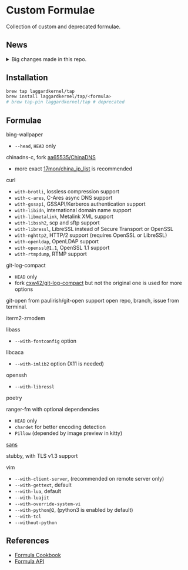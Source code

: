 # Custom Formulae
Collection of custom and deprecated formulae.

## News

<details>
  <summary>Big changes made in this repo.</summary>

- 08-30-2019
  - Formulae with option `--with-openssl@1.1` is being removed cause formulae
      from Homebrew-core are moving to openssl@1.1.

</details>

## Installation

```bash
brew tap laggardkernel/tap
brew install laggardkernel/tap/<formula>
# brew tap-pin laggardkernel/tap # deprecated
```

## Formulae
bing-wallpaper
- `--head`, `HEAD` only

chinadns-c, fork [aa65535/ChinaDNS][aa65535/ChinaDNS]
- more exact [17mon/china_ip_list][17mon/china_ip_list] is recommended

curl
- `with-brotli`, lossless compression support
- `with-c-ares`, C-Ares async DNS support
- `with-gssapi`, GSSAPI/Kerberos authentication support
- `with-libidn`, international domain name support
- `with-libmetalink`, Metalink XML support
- `with-libssh2`, scp and sftp support
- `with-libressl`, LibreSSL instead of Secure Transport or OpenSSL
- `with-nghttp2`, HTTP/2 support (requires OpenSSL or LibreSSL)
- `with-openldap`, OpenLDAP support
- `with-openssl@1.1`, OpenSSL 1.1 support
- `with-rtmpdump`, RTMP support

git-log-compact
- `HEAD` only
- fork [cxw42/git-log-compact][cxw42/git-log-compact] but not the original one is used for more options

git-open from paulirish/git-open support open repo, branch, issue from terminal.

iterm2-zmodem

libass
- `--with-fontconfig` option

libcaca
- `--with-imlib2` option (X11 is needed)

openssh
- `--with-libressl`

poetry

ranger-fm with optional dependencies
- `HEAD` only
- `chardet` for better encoding detection
- `Pillow` (depended by image preview in kitty)

[sans][sans]

stubby, with TLS v1.3 support

vim
- `--with-client-server`, (recommended on remote server only)
- `--with-gettext`, default
- `--with-lua`, default
- `--with-luajit`
- `--with-override-system-vi`
- `--with-python@2`, (python3 is enabled by default)
- `--with-tcl`
- `--without-python`

## References
- [Formula Cookbook](https://docs.brew.sh/Formula-Cookbook)
- [Formula API](https://rubydoc.brew.sh/Formula)

[aa65535/ChinaDNS]: https://github.com/aa65535/ChinaDNS
[17mon/china_ip_list]: https://github.com/17mon/china_ip_list
[cxw42/git-log-compact]: https://github.com/cxw42/git-log-compact
[sans]: https://github.com/puxxustc/sans
